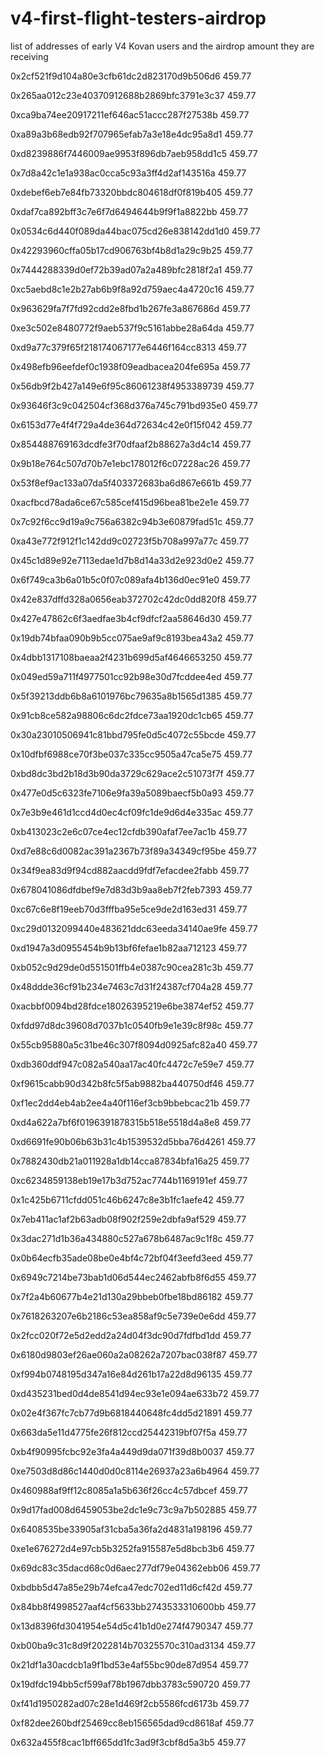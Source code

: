# v4-first-flight-testers-airdrop
list of addresses of early V4 Kovan users and the airdrop amount they are receiving

0x2cf521f9d104a80e3cfb61dc2d823170d9b506d6	459.77

0x265aa012c23e40370912688b2869bfc3791e3c37	459.77

0xca9ba74ee20917211ef646ac51accc287f27538b	459.77

0xa89a3b68edb92f707965efab7a3e18e4dc95a8d1	459.77

0xd8239886f7446009ae9953f896db7aeb958dd1c5	459.77

0x7d8a42c1e1a938ac0cca5c93a3ff4d2af143516a	459.77

0xdebef6eb7e84fb73320bbdc804618df0f819b405	459.77

0xdaf7ca892bff3c7e6f7d6494644b9f9f1a8822bb	459.77

0x0534c6d440f089da44bac075cd26e838142dd1d0	459.77

0x42293960cffa05b17cd906763bf4b8d1a29c9b25	459.77

0x7444288339d0ef72b39ad07a2a489bfc2818f2a1	459.77

0xc5aebd8c1e2b27ab6b9f8a92d759aec4a4720c16	459.77

0x963629fa7f7fd92cdd2e8fbd1b267fe3a867686d	459.77

0xe3c502e8480772f9aeb537f9c5161abbe28a64da	459.77

0xd9a77c379f65f218174067177e6446f164cc8313	459.77

0x498efb96eefdef0c1938f09eadbacea204fe695a	459.77

0x56db9f2b427a149e6f95c86061238f4953389739	459.77

0x93646f3c9c042504cf368d376a745c791bd935e0	459.77

0x6153d77e4f4f729a4de364d72634c42e0f15f042	459.77

0x854488769163dcdfe3f70dfaaf2b88627a3d4c14	459.77

0x9b18e764c507d70b7e1ebc178012f6c07228ac26	459.77

0x53f8ef9ac133a07da5f403372683ba6d867e661b	459.77

0xacfbcd78ada6ce67c585cef415d96bea81be2e1e	459.77

0x7c92f6cc9d19a9c756a6382c94b3e60879fad51c	459.77

0xa43e772f912f1c142dd9c02723f5b708a997a77c	459.77

0x45c1d89e92e7113edae1d7b8d14a33d2e923d0e2	459.77

0x6f749ca3b6a01b5c0f07c089afa4b136d0ec91e0	459.77

0x42e837dffd328a0656eab372702c42dc0dd820f8	459.77

0x427e47862c6f3aedfae3b4cf9dfcf2aa58646d30	459.77

0x19db74bfaa090b9b5cc075ae9af9c8193bea43a2	459.77

0x4dbb1317108baeaa2f4231b699d5af4646653250	459.77

0x049ed59a711f4977501cc92b98e30d7fcddee4ed	459.77

0x5f39213ddb6b8a6101976bc79635a8b1565d1385	459.77

0x91cb8ce582a98806c6dc2fdce73aa1920dc1cb65	459.77

0x30a23010506941c81bbd795fe0d5c4072c55bcde	459.77

0x10dfbf6988ce70f3be037c335cc9505a47ca5e75	459.77

0xbd8dc3bd2b18d3b90da3729c629ace2c51073f7f	459.77

0x477e0d5c6323fe7106e9fa39a5089baecf5b0a93	459.77

0x7e3b9e461d1ccd4d0ec4cf09fc1de9d6d4e335ac	459.77

0xb413023c2e6c07ce4ec12cfdb390afaf7ee7ac1b	459.77

0xd7e88c6d0082ac391a2367b73f89a34349cf95be	459.77

0x34f9ea83d9f94cd882aacdd9fdf7efacdee2fabb	459.77

0x678041086dfdbef9e7d83d3b9aa8eb7f2feb7393	459.77

0xc67c6e8f19eeb70d3fffba95e5ce9de2d163ed31	459.77

0xc29d0132099440e483621ddc63eeda34140ae9fe	459.77

0xd1947a3d0955454b9b13bf6fefae1b82aa712123	459.77

0xb052c9d29de0d551501ffb4e0387c90cea281c3b	459.77

0x48ddde36cf91b234e7463c7d31f24387cf704a28	459.77

0xacbbf0094bd28fdce18026395219e6be3874ef52	459.77

0xfdd97d8dc39608d7037b1c0540fb9e1e39c8f98c	459.77

0x55cb95880a5c31be46c307f8094d0925afc82a40	459.77

0xdb360ddf947c082a540aa17ac40fc4472c7e59e7	459.77

0xf9615cabb90d342b8fc5f5ab9882ba440750df46	459.77

0xf1ec2dd4eb4ab2ee4a40f116ef3cb9bbebcac21b	459.77

0xd4a622a7bf6f0196391878315b518e5518d4a8e8	459.77

0xd6691fe90b06b63b31c4b1539532d5bba76d4261	459.77

0x7882430db21a011928a1db14cca87834bfa16a25	459.77

0xc6234859138eb19e17b3d752ac7744b1169191ef	459.77

0x1c425b6711cfdd051c46b6247c8e3b1fc1aefe42	459.77

0x7eb411ac1af2b63adb08f902f259e2dbfa9af529	459.77

0x3dac271d1b36a434880c527a678b6487ac9c1f8c	459.77

0x0b64ecfb35ade08be0e4bf4c72bf04f3eefd3eed	459.77

0x6949c7214be73bab1d06d544ec2462abfb8f6d55	459.77

0x7f2a4b60677b4e21d130a29bbeb0fbe18bd86182	459.77

0x7618263207e6b2186c53ea858af9c5e739e0e6dd	459.77

0x2fcc020f72e5d2edd2a24d04f3dc90d7fdfbd1dd	459.77

0x6180d9803ef26ae060a2a08262a7207bac038f87	459.77

0xf994b0748195d347a16e84d261b17a22d8d96135	459.77

0xd435231bed0d4de8541d94ec93e1e094ae633b72	459.77

0x02e4f367fc7cb77d9b6818440648fc4dd5d21891	459.77

0x663da5e11d4775fe26f812ccd25442319bf07f5a	459.77

0xb4f90995fcbc92e3fa4a449d9da071f39d8b0037	459.77

0xe7503d8d86c1440d0d0c8114e26937a23a6b4964	459.77

0x460988af9ff12c8085a1a5b636f26cc4c57dbcef	459.77

0x9d17fad008d6459053be2dc1e9c73c9a7b502885	459.77

0x6408535be33905af31cba5a36fa2d4831a198196	459.77

0xe1e676272d4e97cb5b3252fa915587e5d8bcb3b6	459.77

0x69dc83c35dacd68c0d6aec277df79e04362ebb06	459.77

0xbdbb5d47a85e29b74efca47edc702ed11d6cf42d	459.77

0x84bb8f4998527aaf4cf5633bb2743533310600bb	459.77

0x13d8396fd3041954e54d5c41b1d0e274f4790347	459.77

0xb00ba9c31c8d9f2022814b70325570c310ad3134	459.77

0x21df1a30acdcb1a9f1bd53e4af55bc90de87d954	459.77

0x19dfdc194bb5cf599af78b1967dbb3783c590720	459.77

0xf41d1950282ad07c28e1d469f2cb5586fcd6173b	459.77

0xf82dee260bdf25469cc8eb156565dad9cd8618af	459.77

0x632a455f8cac1bff665dd1fc3ad9f3cbf8d5a3b5	459.77

